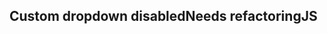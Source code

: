 <h2>Custom dropdown disabled<span class="status refactor">Needs refactoring</span><span class="status complete">JS</span></h2>
